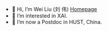 - 👋 Hi, I’m Wei Liu (刘 伟) [Homepage](https://weiliu876.github.io/)
- 👀 I’m interested in XAI.
- 🌱 I’m now a Postdoc in HUST, China.
<!---
jugechengzi/jugechengzi is a ✨ special ✨ repository because its `README.md` (this file) appears on your GitHub profile.
You can click the Preview link to take a look at your changes.
--->


